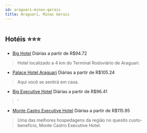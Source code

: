 ```yaml
---
id: araguari-minas-gerais
title: Araguari, Minas Gerais
---
```


<center><img src="https://static.hotelurbano.com/reservas/prod0/4/4285/54d8c3d5a4eed_Big Hotel Fachada.jpg" alt="" /></center>


## Hotéis ⭐️⭐️⭐️

-    [Big Hotel](https://www.hurb.com/aud/https://www.hurb.com/hoteis/araguari/big-hotel-4285?cmp=18055) Diárias a partir de R$94.72
   > Hotel localizado a 4 km do Terminal Rodoviário de Araguari.
-    [Palace Hotel Araguari](https://www.hurb.com/aud/https://www.hurb.com/hoteis/araguari/palace-hotel-araguari-11831?cmp=18055) Diárias a partir de R$105.24
   > Aqui você se sentirá em casa.
-    [Big Executive Hotel](https://www.hurb.com/aud/https://www.hurb.com/hoteis/araguari/big-executive-hotel-9773?cmp=18055) Diárias a partir de R$96.41
   > '
-    [ Monte Castro Executive Hotel](https://www.hurb.com/aud/https://www.hurb.com/hoteis/araguari/monte-castro-executive-hotel-16587?cmp=18055) Diárias a partir de R$115.95
   > Uma das melhores hospedagens da região no quesito custo-benefício, Monte Castro Executive Hotel. 
